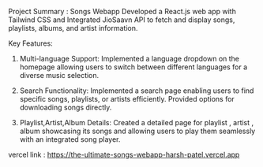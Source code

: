  Project Summary : Songs Webapp
 Developed a React.js web app with Tailwind CSS and
 Integrated JioSaavn API to fetch and display songs,
 playlists, albums, and artist information.

 
 Key Features:
 
 1. Multi-language Support: 
Implemented a language dropdown on the
 homepage allowing users to switch between
 different languages for a diverse music selection.

 3. Search Functionality: 
Implemented a search page enabling users to
 find specific songs, playlists, or artists efficiently.
 Provided options for downloading songs directly.

 5. Playlist,Artist,Album Details: 
Created a detailed page for playlist , artist , album
 showcasing its songs and allowing users to play
 them seamlessly with an integrated song player.

 vercel link :
 https://the-ultimate-songs-webapp-harsh-patel.vercel.app
